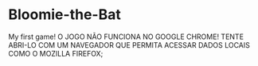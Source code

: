 # Bloomie-the-Bat
My first game!
O JOGO NÃO FUNCIONA NO GOOGLE CHROME!
TENTE ABRI-LO COM UM NAVEGADOR QUE PERMITA ACESSAR DADOS LOCAIS COMO O MOZILLA FIREFOX;
